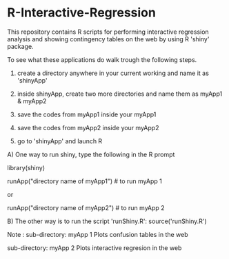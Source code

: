 R-Interactive-Regression
========================

This repository contains R scripts for performing interactive regression 
analysis and showing contingency tables on the web by using R 'shiny' package.


To see what these applications do walk trough the following steps. 
1. create a directory anywhere in your current working and name it as 'shinyApp' 

2. inside shinyApp, create two more directories and name them as myApp1 & myApp2

3. save the codes from myApp1 inside your myApp1

4. save the codes from myApp2 inside your myApp2


5. go to 'shinyApp' and launch R

A) One way to run shiny, type the following in the R prompt

library(shiny)

runApp("directory name of myApp1") # to run myApp 1

or 

runApp("directory name of myApp2") # to run myApp 2


B) The other way is to run the script 'runShiny.R': 
source('runShiny.R') 




Note :
sub-directory: myApp 1
Plots confusion tables in the web

sub-directory: myApp 2
Plots interactive regresion in the web